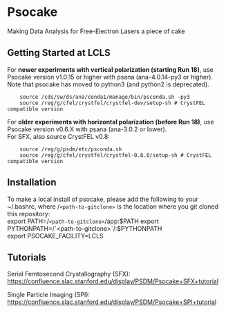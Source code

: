 # Psocake

Making Data Analysis for Free-Electron Lasers a piece of cake

## Getting Started at LCLS

For **newer experiments with vertical polarization (starting Run 18)**, use Psocake version v1.0.15 or higher with psana (ana-4.0.14-py3 or higher).
Note that psocake has moved to python3 (and python2 is deprecated).
```
    source /cds/sw/ds/ana/conda1/manage/bin/psconda.sh -py3
    source /reg/g/cfel/crystfel/crystfel-dev/setup-sh # CrystFEL compatible version
```

For **older experiments with horizontal polarization (before Run 18)**, use Psocake version v0.6.X with psana (ana-3.0.2 or lower).  
For SFX, also source CrystFEL v0.8:
```
    source /reg/g/psdm/etc/psconda.sh
    source /reg/g/cfel/crystfel/crystfel-0.8.0/setup-sh # CrystFEL compatible version  
```

## Installation

To make a local install of psocake, please add the following to your ~/.bashrc, where /`<path-to-gitclone>` is the location where you git cloned this repository:  
export PATH=/`<path-to-gitclone>`/app:$PATH   
export PYTHONPATH=/`<path-to-gitclone>`/:$PYTHONPATH    
export PSOCAKE_FACILITY=LCLS  


## Tutorials

Serial Femtosecond Crystallography (SFX):
https://confluence.slac.stanford.edu/display/PSDM/Psocake+SFX+tutorial

Single Particle Imaging (SPI):
https://confluence.slac.stanford.edu/display/PSDM/Psocake+SPI+tutorial
